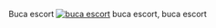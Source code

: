 Buca escort
[![buca escort](https://github.com/user-attachments/assets/a4286e10-d990-4c67-877a-5f7e56293d2d)](https://linktr.ee/escortizmir)
buca escort, buca escort
